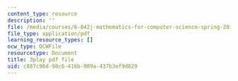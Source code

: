 ```yaml
---
content_type: resource
description: ''
file: /media/courses/6-042j-mathematics-for-computer-science-spring-2015/c887c96d98c6416b909a437b3ef9d829_eMWG-jTh-GE.pdf
file_type: application/pdf
learning_resource_types: []
ocw_type: OCWFile
resourcetype: Document
title: 3play pdf file
uid: c887c96d-98c6-416b-909a-437b3ef9d829
---
```

